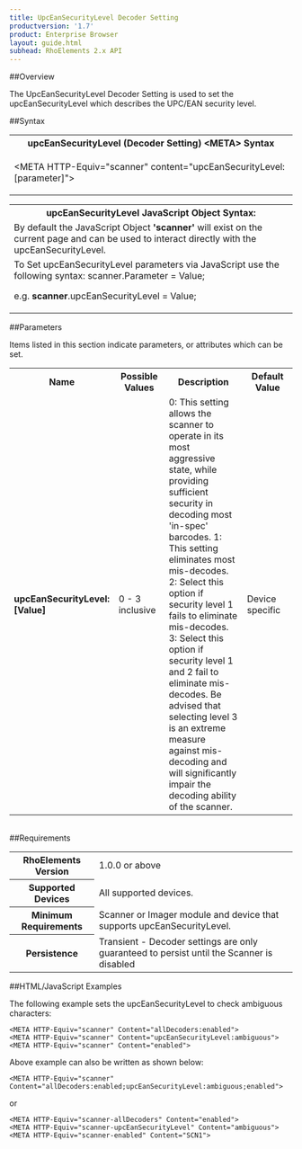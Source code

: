 ```yaml
---
title: UpcEanSecurityLevel Decoder Setting
productversion: '1.7'
product: Enterprise Browser
layout: guide.html
subhead: RhoElements 2.x API
---
```


##Overview

The UpcEanSecurityLevel Decoder Setting is used to set the upcEanSecurityLevel which describes the UPC/EAN security level.

##Syntax

<table class="re-table"><tr><th class="tableHeading">upcEanSecurityLevel (Decoder Setting) &lt;META&gt; Syntax
</th></tr><tr><td class="clsSyntaxCells clsOddRow"><p>&lt;META HTTP-Equiv="scanner" content="upcEanSecurityLevel:[parameter]"&gt;</p></td></tr></table>
<table class="re-table"><tr><th class="tableHeading">upcEanSecurityLevel JavaScript Object Syntax:</th></tr><tr><td class="clsSyntaxCells clsOddRow">
By default the JavaScript Object <b>'scanner'</b> will exist on the current page and can be used to interact directly with the upcEanSecurityLevel.
</td></tr><tr><td class="clsSyntaxCells clsEvenRow">
To Set upcEanSecurityLevel parameters via JavaScript use the following syntax: scanner.Parameter = Value;
<P />e.g. <b>scanner</b>.upcEanSecurityLevel = Value;
</td></tr></table>

##Parameters


Items listed in this section indicate parameters, or attributes which can be set.
<table class="re-table"><col width="20%" /><col width="20%" /><col width="38%" /><col width="22%" /><tr><th class="tableHeading">Name</th><th class="tableHeading">Possible Values</th><th class="tableHeading">Description</th><th class="tableHeading">Default Value</th></tr><tr><td class="clsSyntaxCells clsOddRow"><b>upcEanSecurityLevel:[Value]
</b></td><td class="clsSyntaxCells clsOddRow">0 - 3 inclusive</td><td class="clsSyntaxCells clsOddRow">0: This setting allows the scanner to operate in its most aggressive state, while providing sufficient security in decoding most 'in-spec' barcodes.  1: This setting eliminates most mis-decodes.  2: Select this option if security level 1 fails to eliminate mis-decodes.  3: Select this option if security level 1 and 2 fail to eliminate mis-decodes.  Be advised that selecting level 3 is an extreme measure against mis-decoding and will significantly impair the decoding ability of the scanner.</td><td class="clsSyntaxCells clsOddRow">Device specific</td></tr></table>
<table class="re-table"><col width="78%" /><col width="8%" /><col width="1%" /><col width="5%" /><col width="1%" /><col width="5%" /><col width="2%" /></table>





##Requirements

<table class="re-table"><tr><th class="tableHeading">RhoElements Version</th><td class="clsSyntaxCell clsEvenRow">1.0.0 or above
</td></tr><tr><th class="tableHeading">Supported Devices</th><td class="clsSyntaxCell clsOddRow">All supported devices.</td></tr><tr><th class="tableHeading">Minimum Requirements</th><td class="clsSyntaxCell clsOddRow">Scanner or Imager module and device that supports upcEanSecurityLevel.</td></tr><tr><th class="tableHeading">Persistence</th><td class="clsSyntaxCell clsEvenRow">Transient - Decoder settings are only guaranteed to persist until the Scanner is disabled</td></tr></table>


##HTML/JavaScript Examples

The following example sets the upcEanSecurityLevel to check ambiguous characters:

	<META HTTP-Equiv="scanner" Content="allDecoders:enabled">
	<META HTTP-Equiv="scanner" Content="upcEanSecurityLevel:ambiguous">
	<META HTTP-Equiv="scanner" Content="enabled">
	
Above example can also be written as shown below:

	<META HTTP-Equiv="scanner" Content="allDecoders:enabled;upcEanSecurityLevel:ambiguous;enabled">
	
or

	<META HTTP-Equiv="scanner-allDecoders" Content="enabled">
	<META HTTP-Equiv="scanner-upcEanSecurityLevel" Content="ambiguous">
	<META HTTP-Equiv="scanner-enabled" Content="SCN1">
	





